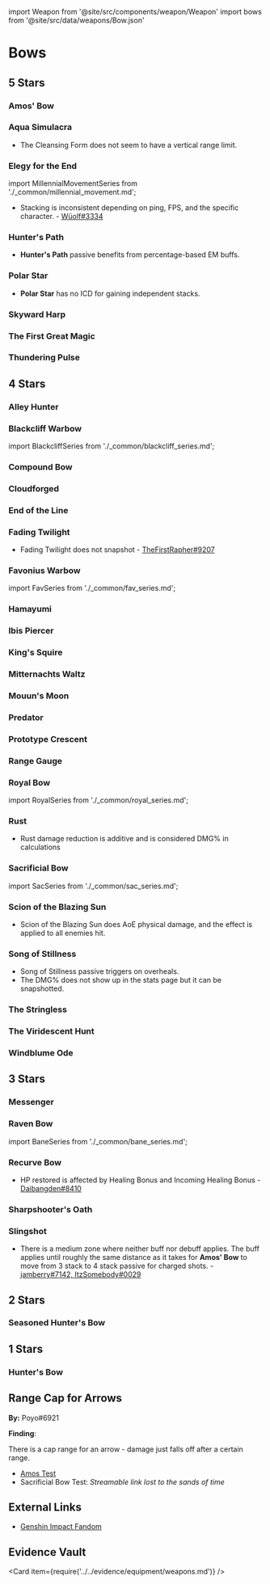 import Weapon from '@site/src/components/weapon/Weapon'
import bows from '@site/src/data/weapons/Bow.json'

# Bows

## 5 Stars

### Amos' Bow

<Weapon weapon="Amos' Bow" weapons={bows} />

### Aqua Simulacra

<Weapon weapon="Aqua Simulacra" weapons={bows}>

* The Cleansing Form does not seem to have a vertical range limit.

</Weapon>

### Elegy for the End

<Weapon weapon="Elegy for the End" weapons={bows}>

import MillennialMovementSeries from './\_common/millennial_movement.md';

<MillennialMovementSeries/>

* Stacking is inconsistent depending on ping, FPS, and the specific character. - [Wüolf\#3334](../../evidence/equipment/weapons.md#elegy-stack-inconsistencies)

</Weapon>

### Hunter's Path

<Weapon weapon="Hunter's Path" weapons={bows}>

* **Hunter's Path** passive benefits from percentage-based EM buffs.  

</Weapon>

### Polar Star

<Weapon weapon="Polar Star" weapons={bows}>

* **Polar Star** has no ICD for gaining independent stacks.

</Weapon>

### Skyward Harp

<Weapon weapon="Skyward Harp" weapons={bows} />

### The First Great Magic

<Weapon weapon="The First Great Magic" weapons={bows} />

### Thundering Pulse

<Weapon weapon="Thundering Pulse" weapons={bows} />

## 4 Stars

### Alley Hunter

<Weapon weapon="Alley Hunter" weapons={bows} />

### Blackcliff Warbow

<Weapon weapon="Blackcliff Warbow" weapons={bows}>

import BlackcliffSeries from './\_common/blackcliff_series.md';

<BlackcliffSeries/>

</Weapon>

### Compound Bow

<Weapon weapon="Compound Bow" weapons={bows} />

### Cloudforged

<Weapon weapon="Cloudforged" weapons={bows} />

### End of the Line

<Weapon weapon="End of the Line" weapons={bows} />

### Fading Twilight

<Weapon weapon="Fading Twilight" weapons={bows}>

* Fading Twilight does not snapshot - [TheFirstRapher#9207](../../evidence/equipment/weapons.md#fading-twilight-does-not-snapshot)

</Weapon>

### Favonius Warbow

<Weapon weapon="Favonius Warbow" weapons={bows}>

import FavSeries from './\_common/fav_series.md';

<FavSeries/>

</Weapon>

### Hamayumi

<Weapon weapon="Hamayumi" weapons={bows} />

### Ibis Piercer

<Weapon weapon="Ibis Piercer" weapons={bows} />

### King's Squire

<Weapon weapon="King's Squire" weapons={bows} />

### Mitternachts Waltz

<Weapon weapon="Mitternachts Waltz" weapons={bows} />

### Mouun's Moon

<Weapon weapon="Mouun's Moon" weapons={bows} />

### Predator

<Weapon weapon="Predator" weapons={bows} />

### Prototype Crescent

<Weapon weapon="Prototype Crescent" weapons={bows} />

### Range Gauge

<Weapon weapon="Range Gauge" weapons={bows} />

### Royal Bow

<Weapon weapon="Royal Bow" weapons={bows}>

import RoyalSeries from './\_common/royal_series.md';

<RoyalSeries/>

</Weapon>

### Rust

<Weapon weapon="Rust" weapons={bows}>

* Rust damage reduction is additive and is considered DMG% in calculations

</Weapon>

### Sacrificial Bow

<Weapon weapon="Sacrificial Bow" weapons={bows}>

import SacSeries from './\_common/sac_series.md';

<SacSeries/>

</Weapon>

### Scion of the Blazing Sun

<Weapon weapon="Scion of the Blazing Sun" weapons={bows}>

* Scion of the Blazing Sun does AoE physical damage, and the effect is applied to all enemies hit.

</Weapon>

### Song of Stillness

<Weapon weapon="Song of Stillness" weapons={bows}>

* Song of Stillness passive triggers on overheals.
* The DMG% does not show up in the stats page but it can be snapshotted.

</Weapon>

### The Stringless

<Weapon weapon="The Stringless" weapons={bows} />

### The Viridescent Hunt

<Weapon weapon="The Viridescent Hunt" weapons={bows} />

### Windblume Ode

<Weapon weapon="Windblume Ode" weapons={bows} />

## 3 Stars

### Messenger

<Weapon weapon="Messenger" weapons={bows} />

### Raven Bow

<Weapon weapon="Raven Bow" weapons={bows}>

import BaneSeries from './\_common/bane_series.md';

<BaneSeries/>

</Weapon>

### Recurve Bow

<Weapon weapon="Recurve Bow" weapons={bows}>

* HP restored is affected by Healing Bonus and Incoming Healing Bonus - [Daibangden#8410](/evidence/equipment/weapons.md#weapons-and-heals)

</Weapon>

### Sharpshooter's Oath

<Weapon weapon="Sharpshooter's Oath" weapons={bows} />

### Slingshot

<Weapon weapon="Slingshot" weapons={bows}>

* There is a medium zone where neither buff nor debuff applies. The buff applies until roughly the same distance as it takes for **Amos' Bow** to move from 3 stack to 4 stack passive for charged shots. - [jamberry\#7142, ItzSomebody\#0029](../../evidence/equipment/weapons.md#slingshot-passive-mechanics)

</Weapon>

## 2 Stars

### Seasoned Hunter's Bow

<Weapon weapon="Seasoned Hunter's Bow" weapons={bows} />

## 1 Stars

### Hunter's Bow

<Weapon weapon="Hunter's Bow" weapons={bows} />

## Range Cap for Arrows

**By:** Poyo\#6921

**Finding**:

There is a cap range for an arrow - damage just falls off after a certain range.

* [Amos Test](https://streamable.com/pnfumf)
* Sacrificial Bow Test: _Streamable link lost to the sands of time_

## External Links

* [Genshin Impact Fandom](https://genshin-impact.fandom.com/wiki/Bows)

## Evidence Vault

<Card item={require('../../evidence/equipment/weapons.md')} />
